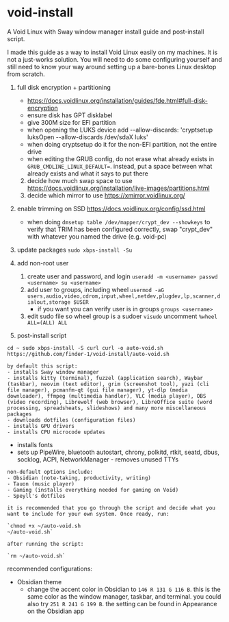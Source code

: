# void-install
A Void Linux with Sway window manager install guide and post-install script.


I made this guide as a way to install Void Linux easily on my machines. It is not a just-works solution. You will need to do some configuring yourself and still need to know your way around setting up a bare-bones Linux desktop from scratch.



1. full disk encryption + partitioning 
    - https://docs.voidlinux.org/installation/guides/fde.html#full-disk-encryption
    - ensure disk has GPT disklabel
    - give 300M size for EFI partition
    - when opening the LUKS device add --allow-discards: 'cryptsetup luksOpen --allow-discards /dev/sdaX luks'
    - when doing cryptsetup do it for the non-EFI partition, not the entire drive
    - when editing the GRUB config, do not erase what already exists in `GRUB_CMDLINE_LINUX_DEFAULT=`. instead, put a space between what already exists and what it says to put there
    2. decide how much swap space to use
        https://docs.voidlinux.org/installation/live-images/partitions.html
    3. decide which mirror to use
        https://xmirror.voidlinux.org/

2. enable trimming on SSD
    https://docs.voidlinux.org/config/ssd.html
    - when doing `dmsetup table /dev/mapper/crypt_dev --showkeys` to verify that TRIM has been configured correctly, swap "crypt_dev" with whatever you named the drive (e.g. void-pc)

3. update packages
`sudo xbps-install -Su`

4. add non-root user
    1. create user and password, and login
       `useradd -m <username>
        passwd <username>
        su <username>`
    3. add user to groups, including wheel
        `usermod -aG users,audio,video,cdrom,input,wheel,netdev,plugdev,lp,scanner,dialout,storage $USER`
		- if you want you can verify user is in groups
	        `groups <username>`
    5. edit sudo file so wheel group is a sudoer
        `visudo`
        uncomment `%wheel ALL=(ALL) ALL`


5. post-install script

`
cd ~
sudo xbps-install -S curl
curl -o auto-void.sh https://github.com/finder-1/void-install/auto-void.sh
`

	by default this script:
	- installs Sway window manager
	- installs kitty (terminal), fuzzel (application search), Waybar (taskbar), neovim (text editor), grim (screenshot tool), yazi (cli file manager), pcmanfm-qt (gui file manager), yt-dlp (media downloader), ffmpeg (multimedia handler), VLC (media player), OBS (video recording), Librewolf (web browser), LibreOffice suite (word processing, spreadsheats, slideshows) and many more miscellaneous packages 
	- downloads dotfiles (configuration files)
	- installs GPU drivers
	- installs CPU microcode updates
   - installs fonts
   - sets up PipeWire, bluetooth autostart, chrony, polkitd, rtkit, seatd, dbus, socklog, ACPI, NetworkManager
	- removes unused TTYs
   
	non-default options include:
	- Obsidian (note-taking, productivity, writing)
	- Tauon (music player)
	- Gaming (installs everything needed for gaming on Void)
	- Speyll's dotfiles

	it is recommended that you go through the script and decide what you want to include for your own system. Once ready, run: 

	`chmod +x ~/auto-void.sh
	~/auto-void.sh`

	after running the script:
 
	`rm ~/auto-void.sh`


recommended configurations:
- Obsidian theme
	- change the accent color in Obsidian to `146 R 131 G 116 B`. this is the same color as the window manager, taskbar, and terminal. you could also try `251 R 241 G 199 B`. the setting can be found in Appearance on the Obsidian app
